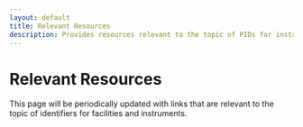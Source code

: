 ```yaml
---
layout: default
title: Relevant Resources
description: Provides resources relevant to the topic of PIDs for instruments
---
```


# Relevant Resources

This page will be periodically updated with links that are relevant to the topic of identifiers for facilities and instruments.